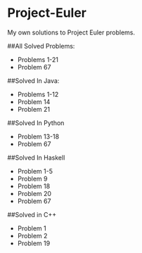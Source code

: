 # Project-Euler
My own solutions to Project Euler problems. 

##All Solved Problems:
- Problems 1-21
- Problem 67
 
##Solved In Java:
 - Problems 1-12
 - Problem 14
 - Problem 21

##Solved In Python
 - Problem 13-18
 - Problem 67

##Solved In Haskell
 - Problem 1-5
 - Problem 9
 - Problem 18
 - Problem 20
 - Problem 67
 
##Solved in C++
 - Problem 1
 - Problem 2
 - Problem 19
